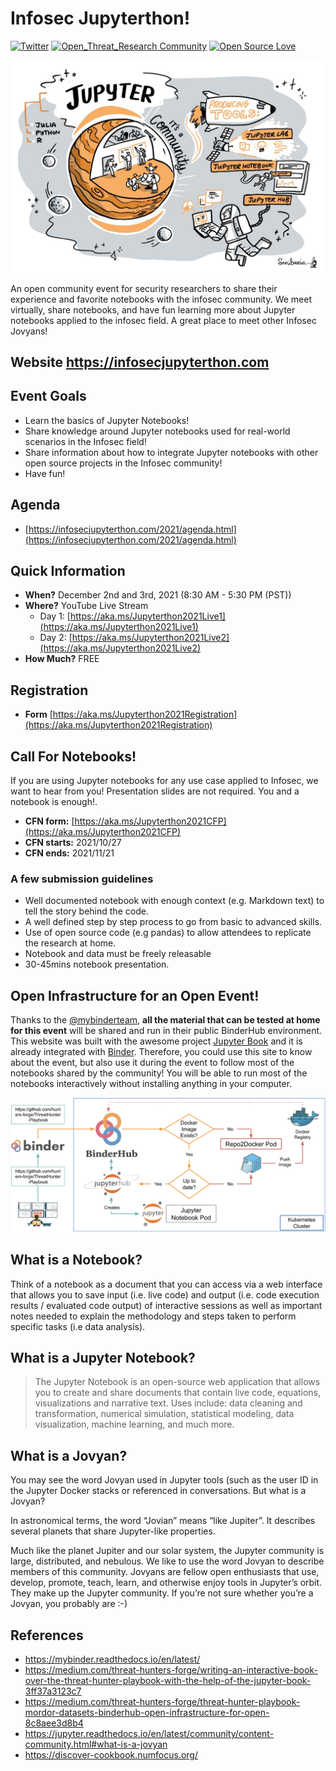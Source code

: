 # Infosec Jupyterthon!

[![Twitter](https://img.shields.io/twitter/follow/jupyterthon.svg?style=social&label=Follow)](https://twitter.com/jupyterthon)
[![Open_Threat_Research Community](https://img.shields.io/badge/Open_Threat_Research-Community-brightgreen.svg)](https://twitter.com/OTR_Community)
[![Open Source Love](https://badges.frapsoft.com/os/v3/open-source.svg?v=103)](https://github.com/ellerbrock/open-source-badges/)

<img src="docs/images/infosec-jupyterthon-main.png" width=700 alt="This image was created by Scriberia for The Turing Way community and is used under a CC-BY licence">

An open community event for security researchers to share their experience and favorite notebooks with the infosec community. We meet virtually, share notebooks, and have fun learning more about Jupyter notebooks applied to the infosec field. A great place to meet other Infosec Jovyans!

## Website https://infosecjupyterthon.com

## Event Goals

* Learn the basics of Jupyter Notebooks!
* Share knowledge around Jupyter notebooks used for real-world scenarios in the Infosec field!
* Share information about how to integrate Jupyter notebooks with other open source projects in the Infosec community!
* Have fun!

## Agenda
* [https://infosecjupyterthon.com/2021/agenda.html](https://infosecjupyterthon.com/2021/agenda.html)


## Quick Information
* **When?** December 2nd and 3rd, 2021 (8:30 AM - 5:30 PM (PST))
* **Where?** YouTube Live Stream
    * Day 1: [https://aka.ms/Jupyterthon2021Live1](https://aka.ms/Jupyterthon2021Live1)
    * Day 2: [https://aka.ms/Jupyterthon2021Live2](https://aka.ms/Jupyterthon2021Live2)
* **How Much?** FREE

## Registration
* **Form** [https://aka.ms/Jupyterthon2021Registration](https://aka.ms/Jupyterthon2021Registration)

## Call For Notebooks!
If you are using Jupyter notebooks for any use case applied to Infosec, we want to hear from you! Presentation slides are not required. You and a notebook is enough!.

* **CFN form:** [https://aka.ms/Jupyterthon2021CFP](https://aka.ms/Jupyterthon2021CFP)
* **CFN starts:** 2021/10/27
* **CFN ends:** 2021/11/21

### A few submission guidelines
* Well documented notebook with enough context (e.g. Markdown text) to tell the story behind the code.
* A well defined step by step process to go from basic to advanced skills.
* Use of open source code (e.g pandas) to allow attendees to replicate the research at home.
* Notebook and data must be freely releasable
* 30-45mins notebook presentation.

## Open Infrastructure for an Open Event!

Thanks to the [@mybinderteam](https://twitter.com/mybinderteam), **all the material that can be tested at home for this event** will be shared and run in their public BinderHub environment. This website was built with the awesome project [Jupyter Book](https://github.com/executablebooks/jupyter-book) and it is already integrated with [Binder](https://mybinder.org/). Therefore, you could use this site to know about the event, but also use it during the event to follow most of the notebooks shared by the community! You will be able to run most of the notebooks interactively without installing anything in your computer.

<img src="docs/content/images/binderhub-process.png" width=700 alt="Cyb3rWard0g">

## What is a Notebook?
Think of a notebook as a document that you can access via a web interface that allows you to save input (i.e. live code) and output (i.e. code execution results / evaluated code output) of interactive sessions as well as important notes needed to explain the methodology and steps taken to perform specific tasks (i.e data analysis).

## What is a Jupyter Notebook?
> The Jupyter Notebook is an open-source web application that allows you to create and share documents that contain live code, equations, visualizations and narrative text. Uses include: data cleaning and transformation, numerical simulation, statistical modeling, data visualization, machine learning, and much more.

## What is a Jovyan?

You may see the word Jovyan used in Jupyter tools (such as the user ID in the Jupyter Docker stacks or referenced in conversations. But what is a Jovyan?

In astronomical terms, the word “Jovian” means “like Jupiter”. It describes several planets that share Jupyter-like properties.

Much like the planet Jupiter and our solar system, the Jupyter community is large, distributed, and nebulous. We like to use the word Jovyan to describe members of this community. Jovyans are fellow open enthusiasts that use, develop, promote, teach, learn, and otherwise enjoy tools in Jupyter’s orbit. They make up the Jupyter community. If you’re not sure whether you’re a Jovyan, you probably are :-)

## References

* https://mybinder.readthedocs.io/en/latest/
* https://medium.com/threat-hunters-forge/writing-an-interactive-book-over-the-threat-hunter-playbook-with-the-help-of-the-jupyter-book-3ff37a3123c7
* https://medium.com/threat-hunters-forge/threat-hunter-playbook-mordor-datasets-binderhub-open-infrastructure-for-open-8c8aee3d8b4
* https://jupyter.readthedocs.io/en/latest/community/content-community.html#what-is-a-jovyan
* https://discover-cookbook.numfocus.org/
